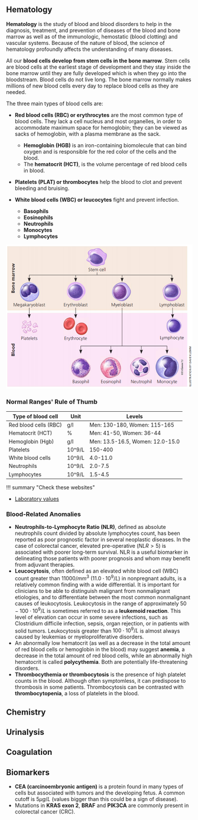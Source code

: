 ## Hematology

**Hematology** is the study of blood and blood disorders to help in the diagnosis, treatment, and prevention of diseases of the blood and bone marrow as well as of the immunologic, hemostatic (blood clotting) and vascular systems. Because of the nature of blood, the science of hematology profoundly affects the understanding of many diseases.

All our **blood cells develop from stem cells in the bone marrow**. Stem cells are blood cells at the earliest stage of development and they stay inside the bone marrow until they are fully developed which is when they go into the bloodstream. Blood cells do not live long. The bone marrow normally makes millions of new blood cells every day to replace blood cells as they are needed.

The three main types of blood cells are:

* **Red blood cells (RBC) or erythrocytes** are the most common type of blood cells. They lack a cell nucleus and most organelles, in order to accommodate maximum space for hemoglobin; they can be viewed as sacks of hemoglobin, with a plasma membrane as the sack.  
    * **Hemoglobin (HGB)** is an iron-containing biomolecule that can bind oxygen and is responsible for the red color of the cells and the blood.
    * The **hematocrit (HCT)**, is the volume percentage of red blood cells in blood.

* **Platelets (PLAT) or thrombocytes** help the blood to clot and prevent bleeding and bruising.
* **White blood cells (WBC) or leucocytes** fight and prevent infection.
    * **Basophils**
    * **Eosinophils**
    * **Neutrophils**
    * **Monocytes**
    * **Lymphocytes**

![Blood cells](../images/blood.PNG "Blood cells")

### Normal Ranges' Rule of Thumb 

| **Type of blood cell** | **Unit**   | **Levels**                       |
|------------------------|------------|----------------------------------|
| Red blood cells (RBC)  | g/l        | Men: 130-180, Women: 115-165     |
| Hematocrit (HCT)       | %          | Men: 41-50, Women: 36-44         |
| Hemoglobin      (Hgb)  | g/l        | Men: 13.5-16.5, Women: 12.0-15.0 |
| Platelets              | 10^9/L     | 150-400                          |
| White blood cells      | 10^9/L     | 4.0-11.0                         |
| Neutrophils            | 10^9/L     | 2.0-7.5                          |
| Lymphocytes            | 10^9/L     | 1.5-4.5                          |

!!! summary "Check these websites"
* [Laboratory values](http://globalrph.com/laboratory-values/)

### Blood-Related Anomalies

* **Neutrophils-to-Lymphocyte Ratio (NLR)**, defined as absolute neutrophils count divided by absolute lymphocytes count, has been reported as poor prognostic factor in several neoplastic diseases. In the case of colorectal cancer, elevated pre-operative ($NLR>5$) is associated with poorer long-term survival. NLR is a useful biomarker in delineating those patients with poorer prognosis and whom may benefit from adjuvant therapies.
* **Leucocytosis**, often defined as an elevated white blood cell (WBC) count greater than $11000/mm^3$ ($11.0 \cdot 10^9/L$) in nonpregnant adults, is a relatively common finding with a wide differential. It is important for clinicians to be able to distinguish malignant from nonmalignant etiologies, and to differentiate between the most common nonmalignant causes of leukocytosis. Leukocytosis in the range of approximately $50-100 \cdot 10^9/L$ is sometimes referred to as a **leukemoid reaction**. This level of elevation can occur in some severe infections, such as Clostridium difficile infection, sepsis, organ rejection, or in patients with solid tumors. Leukocytosis greater than $100 \cdot 10^9/L$ is almost always caused by leukemias or myeloproliferative disorders.
* An abnormally low hematocrit (as well as a decrease in the total amount of red blood cells or hemoglobin in the blood) may suggest **anemia**, a decrease in the total amount of red blood cells, while an abnormally high hematocrit is called **polycythemia**. Both are potentially life-threatening disorders.
* **Thrombocythemia or thrombocytosis** is the presence of high platelet counts in the blood. Although often symptomless, it can predispose to thrombosis in some patients. Thrombocytosis can be contrasted with **thrombocytopenia**, a loss of platelets in the blood.

## Chemistry

## Urinalysis

## Coagulation

## Biomarkers

* **CEA (carcinoembryonic antigen)** is a protein found in many types of cells but associated with tumors and the developing fetus. A common cutoff is $5 \mu g/L$ (values bigger than this could be a sign of disease).
* Mutations in **KRAS exon 2**, **BRAF** and **PIK3CA** are commonly present in colorectal cancer (CRC).
